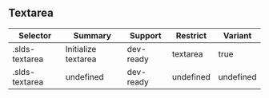 

## Textarea

| Selector | Summary | Support | Restrict | Variant |
|-------|-------|-------|-------|-------|
| .slds-textarea | Initialize textarea | dev-ready | textarea | true |
| .slds-textarea | undefined | dev-ready | undefined | undefined |